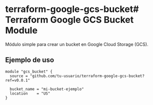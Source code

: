 # terraform-google-gcs-bucket# Terraform Google GCS Bucket Module

Módulo simple para crear un bucket en Google Cloud Storage (GCS).

## Ejemplo de uso

```hcl
module "gcs_bucket" {
  source = "github.com/tu-usuario/terraform-google-gcs-bucket?ref=v0.0.1"

  bucket_name = "mi-bucket-ejemplo"
  location    = "US"
}
```
